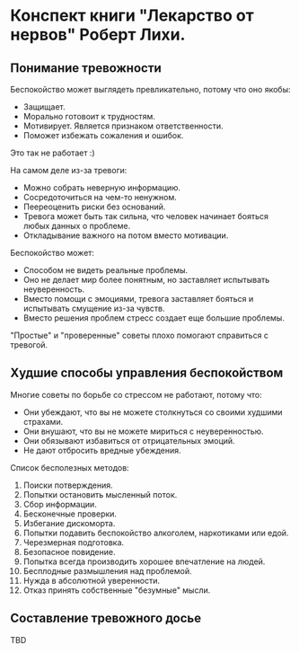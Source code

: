 # Конспект книги "Лекарство от нервов" Роберт Лихи.

## Понимание тревожности

Беспокойство может выглядеть превликательно, потому что оно якобы:

*    Защищает.
*    Морально готовоит к трудностям.
*    Мотивирует. Является признаком ответственности.
*    Поможет избежать сожаления и ошибок.

Это так не работает :)

На самом деле из-за тревоги:

*    Можно собрать неверную информацию.
*    Сосредоточиться на чем-то ненужном.
*    Пеереоценить риски без оснований.
*    Тревога может быть так сильна, что человек начинает бояться любых данных о проблеме.
*    Откладывание важного на потом вместо мотивации.

Беспокойство может:

*    Способом не видеть реальные проблемы.
*    Оно не делает мир более понятным, но заставляет испытывать неуверенность.
*    Вместо помощи с эмоциями, тревога заставляет бояться и испытывать смущение из-за чувств.
*    Вместо решения проблем стресс создает еще большие проблемы.

"Простые" и "проверенные" советы плохо помогают справиться с тревогой.

## Худшие способы управления беспокойством

Многие советы по борьбе со стрессом не работают, потому что:

*    Они убеждают, что вы не можете столкнуться со своими худшими страхами.
*    Они внушают, что вы не можете мириться с неуверенностью.
*    Они обязывают избавиться от отрицательных эмоций.
*    Не дают отбросить вредные убеждения.

Список бесполезных методов:

1.    Поиски потверждения.
1.    Попытки остановить мысленный поток.
1.    Сбор информации.
1.    Бесконечные проверки.
1.    Избегание дискоморта.
1.    Попытки подавить беспокойство алкоголем, наркотиками или едой.
1.    Черезмерная подготовка.
1.    Безопасное повидение.
1.    Попытка всегда производить хорошее впечатление на людей.
1.    Бесплодные размышления над проблемой.
1.    Нужда в абсолютной уверенности.
1.    Отказ принять собственные "безумные" мысли.

## Составление тревожного досье

TBD
